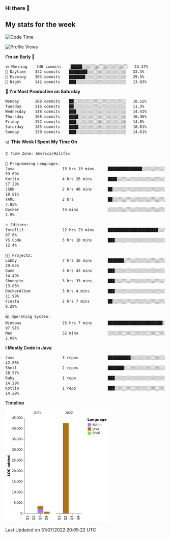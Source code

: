 ### Hi there 👋

## My stats for the week
<!--START_SECTION:waka-->
![Code Time](http://img.shields.io/badge/Code%20Time-354%20hrs%2047%20mins-blue)

![Profile Views](http://img.shields.io/badge/Profile%20Views-0-blue)

**I'm an Early 🐤** 

```text
🌞 Morning    240 commits    █████░░░░░░░░░░░░░░░░░░░░   23.37% 
🌆 Daytime    342 commits    ████████░░░░░░░░░░░░░░░░░   33.3% 
🌃 Evening    303 commits    ███████░░░░░░░░░░░░░░░░░░   29.5% 
🌙 Night      142 commits    ███░░░░░░░░░░░░░░░░░░░░░░   13.83%

```
📅 **I'm Most Productive on Saturday** 

```text
Monday       108 commits    ██░░░░░░░░░░░░░░░░░░░░░░░   10.52% 
Tuesday      116 commits    ██░░░░░░░░░░░░░░░░░░░░░░░   11.3% 
Wednesday    148 commits    ███░░░░░░░░░░░░░░░░░░░░░░   14.41% 
Thursday     168 commits    ████░░░░░░░░░░░░░░░░░░░░░   16.36% 
Friday       152 commits    ███░░░░░░░░░░░░░░░░░░░░░░   14.8% 
Saturday     185 commits    ████░░░░░░░░░░░░░░░░░░░░░   18.01% 
Sunday       150 commits    ███░░░░░░░░░░░░░░░░░░░░░░   14.61%

```


📊 **This Week I Spent My Time On** 

```text
⌚︎ Time Zone: America/Halifax

💬 Programming Languages: 
Java                     15 hrs 19 mins      ███████████████░░░░░░░░░░   59.69% 
Kotlin                   4 hrs 26 mins       ████░░░░░░░░░░░░░░░░░░░░░   17.29% 
JSON                     2 hrs 46 mins       ██░░░░░░░░░░░░░░░░░░░░░░░   10.81% 
YAML                     2 hrs               ██░░░░░░░░░░░░░░░░░░░░░░░   7.85% 
Docker                   44 mins             ░░░░░░░░░░░░░░░░░░░░░░░░░   2.9%

🔥 Editors: 
IntelliJ                 22 hrs 29 mins      ██████████████████████░░░   87.6% 
VS Code                  3 hrs 10 mins       ███░░░░░░░░░░░░░░░░░░░░░░   12.4%

🐱‍💻 Projects: 
Lobby                    7 hrs 36 mins       ███████░░░░░░░░░░░░░░░░░░   29.65% 
Game                     3 hrs 43 mins       ███░░░░░░░░░░░░░░░░░░░░░░   14.49% 
Shungite                 3 hrs 33 mins       ███░░░░░░░░░░░░░░░░░░░░░░   13.86% 
DockerAlbum              3 hrs 4 mins        ███░░░░░░░░░░░░░░░░░░░░░░   11.99% 
Fiesta                   2 hrs 7 mins        ██░░░░░░░░░░░░░░░░░░░░░░░   8.29%

💻 Operating System: 
Windows                  25 hrs 7 mins       ████████████████████████░   97.91% 
Mac                      32 mins             ░░░░░░░░░░░░░░░░░░░░░░░░░   2.09%

```

**I Mostly Code in Java** 

```text
Java                     3 repos             ██████████░░░░░░░░░░░░░░░   42.86% 
Shell                    2 repos             ███████░░░░░░░░░░░░░░░░░░   28.57% 
Ruby                     1 repo              ███░░░░░░░░░░░░░░░░░░░░░░   14.29% 
Kotlin                   1 repo              ███░░░░░░░░░░░░░░░░░░░░░░   14.29%

```


**Timeline**

![Chart not found](https://raw.githubusercontent.com/lyndseyy/lyndseyy/main/charts/bar_graph.png) 


 Last Updated on 31/07/2022 20:05:22 UTC
<!--END_SECTION:waka-->